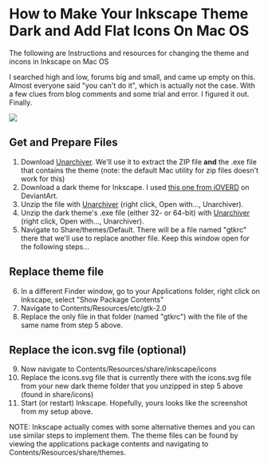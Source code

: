 # How to Make Your Inkscape Theme Dark and Add Flat Icons On Mac OS

The following are Instructions and resources for changing the theme and incons in Inkscape on Mac OS

I searched high and low, forums big and small, and came up empty on this. Almost everyone said "you can't do it", which is actually not the case. With a few clues from blog comments and some trial and error. I figured it out. Finally.

![][image1]

[image1]: https://github.com/abirnie/inkscape-dark-theme-mac/blob/master/inkscape-dark-theme-mac.png

## Get and Prepare Files
1. Download [Unarchiver](http://unarchiver.c3.cx/unarchiver). We'll use it to extract the ZIP file **and** the .exe file that contains the theme (note: the default Mac utility for zip files doesn't work for this)
2. Download a dark theme for Inkscape. I used [this one from iOVERD](http://ioverd.deviantart.com/art/Inkscape-0-91-dark-theme-547919927) on DeviantArt.
3. Unzip the file with [Unarchiver](http://unarchiver.c3.cx/unarchiver) (right click, Open with..., Unarchiver).
4. Unzip the dark theme's .exe file (either 32- or 64-bit) with [Unarchiver](http://unarchiver.c3.cx/unarchiver) (right click, Open with..., Unarchiver).
5. Navigate to Share/themes/Default. There will be a file named "gtkrc" there that we'll use to replace another file. Keep this window open for the following steps...

## Replace theme file
6. In a different Finder window, go to your Applications folder, right click on Inkscape, select "Show Package Contents"
7. Navigate to Contents/Resources/etc/gtk-2.0
8. Replace the only file in that folder (named "gtkrc") with the file of the same name from step 5 above.

## Replace the icon.svg file (optional)
9. Now navigate to Contents/Resources/share/inkscape/icons
10. Replace the icons.svg file that is currently there with the icons.svg file from your new dark theme folder that you unzipped in step 5 above (found in share/icons)
11. Start (or restart) Inkscape. Hopefully, yours looks like the screenshot from my setup above. 


NOTE: Inkscape actually comes with some alternative themes and you can use similar steps to implement them. The theme files can be found by viewing the applications package contents and navigating to Contents/Resources/share/themes.

